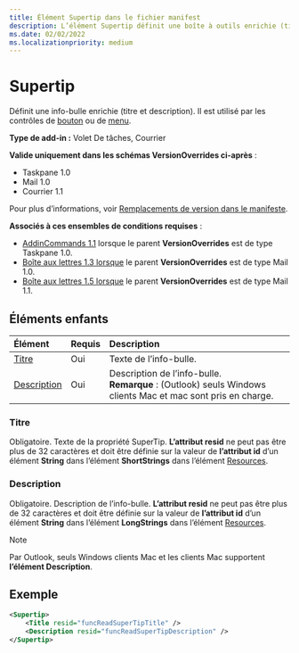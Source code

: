 ```yaml
---
title: Élément Supertip dans le fichier manifest
description: L’élément Supertip définit une boîte à outils enrichie (titre et description).
ms.date: 02/02/2022
ms.localizationpriority: medium
---
```


# <a name="supertip"></a>Supertip

Définit une info-bulle enrichie (titre et description). Il est utilisé par les contrôles de [bouton](control.md#button-control) ou de [menu](control.md#menu-dropdown-button-controls).

**Type de add-in :** Volet De tâches, Courrier

**Valide uniquement dans les schémas VersionOverrides ci-après** :

- Taskpane 1.0
- Mail 1.0
- Courrier 1.1

Pour plus d’informations, voir [Remplacements de version dans le manifeste](../../develop/add-in-manifests.md#version-overrides-in-the-manifest).

**Associés à ces ensembles de conditions requises** :

- [AddinCommands 1.1](../requirement-sets/add-in-commands-requirement-sets.md) lorsque le parent **VersionOverrides** est de type Taskpane 1.0.
- [Boîte aux lettres 1.3 lorsque](../../reference/objectmodel/requirement-set-1.3/outlook-requirement-set-1.3.md) le parent **VersionOverrides** est de type Mail 1.0.
- [Boîte aux lettres 1.5 lorsque](../../reference/objectmodel/requirement-set-1.5/outlook-requirement-set-1.5.md) le parent **VersionOverrides** est de type Mail 1.1.

## <a name="child-elements"></a>Éléments enfants

|  Élément |  Requis  |  Description  |
|:-----|:-----|:-----|
| [Titre](#title) | Oui | Texte de l’info-bulle. |
| [Description](#description) | Oui | Description de l’info-bulle.<br>**Remarque** : (Outlook) seuls Windows clients Mac et mac sont pris en charge. |

### <a name="title"></a>Titre

Obligatoire. Texte de la propriété SuperTip. **L’attribut resid** ne peut pas être plus de 32 caractères et doit être définie sur la valeur de **l’attribut id** d’un élément **String** dans l’élément **ShortStrings** dans l’élément [Resources](resources.md).

### <a name="description"></a>Description

Obligatoire. Description de l’info-bulle. **L’attribut resid** ne peut pas être plus de 32 caractères et doit être définie sur la valeur de **l’attribut id** d’un élément **String** dans l’élément **LongStrings** dans l’élément [Resources](resources.md).

> [!NOTE]
> Par Outlook, seuls Windows clients Mac et les clients Mac supportent **l’élément Description**.

## <a name="example"></a>Exemple

```xml
<Supertip>
    <Title resid="funcReadSuperTipTitle" />
    <Description resid="funcReadSuperTipDescription" />
</Supertip>
```
